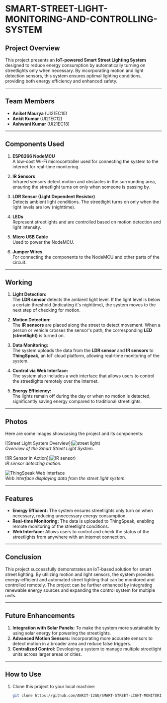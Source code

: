 # SMART-STREET-LIGHT-MONITORING-AND-CONTROLLING-SYSTEM

## Project Overview

This project presents an **IoT-powered Smart Street Lighting System** designed to reduce energy consumption by automatically turning on streetlights only when necessary. By incorporating motion and light detection sensors, this system ensures optimal lighting conditions, providing both energy efficiency and enhanced safety.

---

## Team Members

- **Aniket Maurya** (UI21EC10)
- **Ankit Kumar** (UI21EC12)
- **Ashwani Kumar** (UI21EC18)

---

## Components Used

1. **ESP8266 NodeMCU**  
   A low-cost Wi-Fi microcontroller used for connecting the system to the internet for real-time monitoring.

2. **IR Sensors**  
   Infrared sensors detect motion and obstacles in the surrounding area, ensuring the streetlight turns on only when someone is passing by.

3. **LDR Sensor (Light Dependent Resistor)**  
   Detects ambient light conditions. The streetlight turns on only when the light levels are low (nighttime).

4. **LEDs**  
   Represent streetlights and are controlled based on motion detection and light intensity.

5. **Micro USB Cable**  
   Used to power the NodeMCU.

6. **Jumper Wires**  
   For connecting the components to the NodeMCU and other parts of the circuit.

---

## Working

1. **Light Detection:**  
   The **LDR sensor** detects the ambient light level. If the light level is below a certain threshold (indicating it's nighttime), the system moves to the next step of checking for motion.

2. **Motion Detection:**  
   The **IR sensors** are placed along the street to detect movement. When a person or vehicle crosses the sensor's path, the corresponding **LED (streetlight)** is turned on.

3. **Data Monitoring:**  
   The system uploads the data from the **LDR sensor** and **IR sensors** to **ThingSpeak**, an IoT cloud platform, allowing real-time monitoring of the system.

4. **Control via Web Interface:**  
   The system also includes a web interface that allows users to control the streetlights remotely over the internet.

5. **Energy Efficiency:**  
   The lights remain off during the day or when no motion is detected, significantly saving energy compared to traditional streetlights.

---

## Photos

Here are some images showcasing the project and its components:

![Street Light System Overview](![street light](https://github.com/user-attachments/assets/73e0f6ba-9264-41e6-937b-ce9d0d29bdee))  
*Overview of the Smart Street Light System.*

![IR Sensor in Action](![IR sensor](https://github.com/user-attachments/assets/3b3d39e0-0d58-4ccc-bdd2-fbb64ef3c01f))  
*IR sensor detecting motion.*

![ThingSpeak Web Interface](![ThingSpeak](https://github.com/user-attachments/assets/5c7c786b-a391-4702-835d-7b904637c6be))  
*Web interface displaying data from the street light system.*

---

## Features

- **Energy Efficient:** The system ensures streetlights only turn on when necessary, reducing unnecessary energy consumption.
- **Real-time Monitoring:** The data is uploaded to ThingSpeak, enabling remote monitoring of the streetlight conditions.
- **Web Interface:** Allows users to control and check the status of the streetlights from anywhere with an internet connection.

---

## Conclusion

This project successfully demonstrates an IoT-based solution for smart street lighting. By utilizing motion and light sensors, the system provides energy-efficient and automated street lighting that can be monitored and controlled remotely. The project can be further enhanced by integrating renewable energy sources and expanding the control system for multiple units.

---

## Future Enhancements

1. **Integration with Solar Panels:** To make the system more sustainable by using solar energy for powering the streetlights.
2. **Advanced Motion Sensors:** Incorporating more accurate sensors to detect motion in a broader area and reduce false triggers.
3. **Centralized Control:** Developing a system to manage multiple streetlight units across larger areas or cities.

---

## How to Use

1. Clone this project to your local machine:
   ```bash
   git clone https://github.com/ANKIT-12GU/SMART-STREET-LIGHT-MONITORING-AND-CONTROLLING-SYSTEM.git
